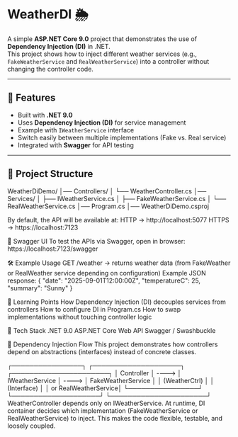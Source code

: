# WeatherDI  🌦️

A simple **ASP.NET Core 9.0** project that demonstrates the use of **Dependency Injection (DI)** in .NET.  
This project shows how to inject different weather services (e.g., `FakeWeatherService` and `RealWeatherService`) into a controller without changing the controller code.

---

## 🚀 Features
- Built with **.NET 9.0**
- Uses **Dependency Injection (DI)** for service management
- Example with `IWeatherService` interface
- Switch easily between multiple implementations (Fake vs. Real service)
- Integrated with **Swagger** for API testing

---

## 📂 Project Structure
WeatherDiDemo/
│── Controllers/
│ └── WeatherController.cs
│── Services/
│ ├── IWeatherService.cs
│ ├── FakeWeatherService.cs
│ └── RealWeatherService.cs
│── Program.cs
│── WeatherDiDemo.csproj

By default, the API will be available at:
HTTP → http://localhost:5077
HTTPS → https://localhost:7123

📖 Swagger UI
To test the APIs via Swagger, open in browser:
https://localhost:7123/swagger

🛠️ Example Usage
GET /weather → returns weather data (from FakeWeather or RealWeather service depending on configuration)
Example JSON response:
{
  "date": "2025-09-01T12:00:00Z",
  "temperatureC": 25,
  "summary": "Sunny"
}


🎯 Learning Points
How Dependency Injection (DI) decouples services from controllers
How to configure DI in Program.cs
How to swap implementations without touching controller logic

📌 Tech Stack
.NET 9.0
ASP.NET Core Web API
Swagger / Swashbuckle

🔄 Dependency Injection Flow
This project demonstrates how controllers depend on abstractions (interfaces) instead of concrete classes.

┌────────────────┐       ┌────────────────────┐       ┌──────────────────────┐
│  Controller    │ ----> │  IWeatherService   │ ----> │  FakeWeatherService   │
│ (WeatherCtrl)  │       │ (Interface)        │       │  or RealWeatherService│
└────────────────┘       └────────────────────┘       └──────────────────────┘
WeatherController depends only on IWeatherService.
At runtime, DI container decides which implementation (FakeWeatherService or RealWeatherService) to inject.
This makes the code flexible, testable, and loosely coupled.
